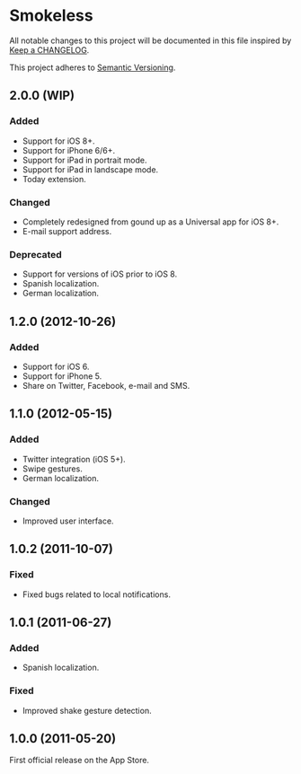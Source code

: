 # Smokeless

All notable changes to this project will be documented in this file inspired by [Keep a CHANGELOG](http://keepachangelog.com).

This project adheres to [Semantic Versioning](http://semver.org/).

## 2.0.0 (WIP)

### Added
- Support for iOS 8+.
- Support for iPhone 6/6+.
- Support for iPad in portrait mode.
- Support for iPad in landscape mode.
- Today extension.

### Changed
- Completely redesigned from gound up as a Universal app for iOS 8+.
- E-mail support address.

### Deprecated
- Support for versions of iOS prior to iOS 8.
- Spanish localization.
- German localization.

## 1.2.0 (2012-10-26)

### Added
- Support for iOS 6.
- Support for iPhone 5.
- Share on Twitter, Facebook, e-mail and SMS.

## 1.1.0 (2012-05-15)

### Added
- Twitter integration (iOS 5+).
- Swipe gestures.
- German localization.

### Changed
- Improved user interface.

## 1.0.2 (2011-10-07)

### Fixed
- Fixed bugs related to local notifications.

## 1.0.1 (2011-06-27)

### Added
- Spanish localization.

### Fixed
- Improved shake gesture detection.

## 1.0.0 (2011-05-20)

First official release on the App Store.
